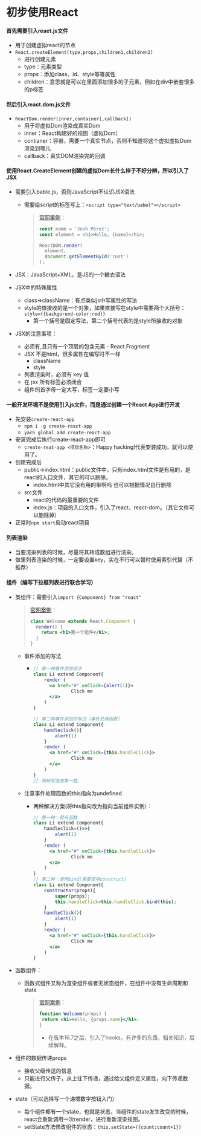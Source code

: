 # 初步使用React

#### 首先需要引入react.js文件

* 用于创建虚拟react的节点
* `React.createElement(type,props,children1,children2)`
  * 进行创建元素
  * type：元素类型
  * props：添加class、id、style等等属性
  * children：意思就是可以在里面添加很多的子元素，例如在div中嵌套很多的p标签

#### 然后引入react.dom.js文件

* `ReactDom.render(inner,container[,callback])`
  * 用于将虚拟Dom渲染成真实Dom
  * inner：React构建好的视图（虚拟Dom）
  * contianer：容器，需要一个真实节点，否则不知道将这个虚拟虚拟Dom渲染到哪儿
  * callback：真实DOM渲染完的回调

#### 使用React.CreateElement创建的虚拟Dom长什么样子不好分辨，所以引入了JSX

* 需要引入bable.js，否则JavaScript不认识JSX语法

  * 需要给script的标签写上：`<script type="text/babel"></script>`

    > [官网案例](https://react.docschina.org/docs/introducing-jsx.html)：
    >
    > ```js
    > const name = 'Josh Perez';
    > const element = <h1>Hello, {name}</h1>;
    > 
    > ReactDOM.render(
    >   element,
    >   document.getElementById('root')
    > );
    > ```
    >
    > 

* JSX：JavaScript+XML，是JS的一个糖衣语法
* JSX中的特殊属性
  * class=>className：有点类似js中写属性的写法
  * style的值接收的是一个对象，如果直接写在style中需要两个大括号：`style={{backgorund-color:red}}`
    * 第一个括号是固定写法，第二个括号代表的是style所接收的对象
* JSX的注意事项：
  * 必须有,且只有一个顶层的包含元素 - React.Fragment
  * JSX 不是html，很多属性在编写时不一样
    - className
    - style 
  * 列表渲染时，必须有 key 值
  * 在 jsx 所有标签必须闭合
  * 组件的首字母一定大写，标签一定要小写

#### 一般开发环境不是使用引入js文件，而是通过创建一个React App进行开发

* 先安装`create-react-app`
  * `npm i -g create-react-app`
  * `yarn global add create-react-app`
* 安装完成后执行create-react-app即可
  * `create-reat-app <项目名称>`：Happy hacking!代表安装成功，就可以使用了。
* 创建完成后
  * public→index.html：public文件中，只有index.html文件是有用的，是react的入口文件，其它的可以删除。
    * index.html中其它没有用的带啊吗 也可以根据情况自行删除
  * src文件
    * react的代码的最重要的文件
    * index.js：项目的入口文件，引入了react、react-dom。（其它文件可以删除掉）
* 正常时`npm start`启动react项目

#### 列表渲染

* 当要渲染列表的时候，尽量将其转成数组进行渲染。
* 做里列表渲染的时候，一定要设置key，实在不行可以暂时使用索引代替（不推荐）

#### 组件（编写下拉框列表进行联合学习）

* 类组件：需要引入`import {Component} from "react"`

  > [官网案例](https://react.docschina.org/docs/components-and-props.html)：
  >
  > ```jsx
  > class Welcome extends React.Component {
  >   render() {
  >     return <h1>第一个组件</h1>;
  >   }
  > }
  > ```

  * 事件添加的写法

    * ```jsx
      // 第一种事件添加写法
      class Li extend Component{
          render (
            <a href="#" onClick={alert(1)}>
            		Click me
            </a>
          )
      }
      
      // 第二种事件添加的写法（事件处理函数）
      class Li extend Component{
          handleclick(){
              alert(1)
          }
          render (
            <a href="#" onClick={this.handleClick}>
            		Click me
            </a>
          )
      }
      // 两种写法效果一致。
      ```

  * 注意事件处理函数的this指向为undefined

    * 两种解决方案(将this指向改为指向当前组件实例）：

      ```jsx
      // 第一种：箭头函数
      class Li extend Component{
          handleclick=()=>{
              alert(1)
          }
          render (
            <a href="#" onClick={this.handleClick}>
            		Click me
            </a>
          )
      }
      // 第二种：使用bind(需要使用construct)
      class Li extend Component{
          constructor(props){
              super(props);
              this.handleClick=this.handleClick.bind(this);
          }
          handleClick(){
              alert(1)
          }
          render (
            <a href="#" onClick={this.handleClick}>
            		Click me
            </a>
          )
      }
      ```

* 函数组件：

  * 函数式组件又称为渲染组件或者无状态组件，在组件中没有生命周期和state

    >[官网案例](https://react.docschina.org/docs/components-and-props.html)：
    >
    >```jsx
    >function Welcome(props) {
    >  return <h1>Hello, {props.name}</h1>;
    >}
    >```
    >
    >* 在版本16.7之后，引入了hooks，有许多的东西，相关知识，后续解释。

* 组件的数据传递props
  * 接收父级传送的信息
  * 只能进行父传子，从上往下传递，通过给父组件定义属性，向下传递数据。
  
* state（可以选择写一个递增数字按钮入门）
  * 每个组件都有一个state，也就是状态，当组件的state发生改变的时候，react会重新调用一次render，进行重新渲染视图。
  * setState方法修改组件的状态：`this.setState=({count:count+1})`

